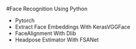 #Face Recognition Using Python
- Pytorch
- Extract Face Embeddings With KerasVGGFace
- FaceAlignment With Dlib
- Headpose Estimator With FSANet
